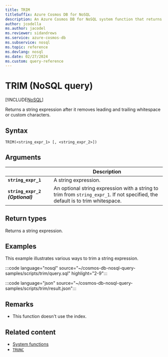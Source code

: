 ```yaml
---
title: TRIM
titleSuffix: Azure Cosmos DB for NoSQL
description: An Azure Cosmos DB for NoSQL system function that returns a string with leading or trailing whitespace trimmed.
author: jcodella
ms.author: jacodel
ms.reviewer: sidandrews
ms.service: azure-cosmos-db
ms.subservice: nosql
ms.topic: reference
ms.devlang: nosql
ms.date: 02/27/2024
ms.custom: query-reference
---
```


# TRIM (NoSQL query)

[!INCLUDE[NoSQL](../../includes/appliesto-nosql.md)]

Returns a string expression after it removes leading and trailing whitespace or custom characters.  

## Syntax

```nosql
TRIM(<string_expr_1> [, <string_expr_2>])
```

## Arguments

| | Description |
| --- | --- |
| **`string_expr_1`** | A string expression. |
| **`string_expr_2` *(Optional)*** | An optional string expression with a string to trim from `string_expr_1`. If not specified, the default is to trim whitespace. |

## Return types

Returns a string expression.

## Examples

This example illustrates various ways to trim a string expression.

:::code language="nosql" source="~/cosmos-db-nosql-query-samples/scripts/trim/query.sql" highlight="2-9":::

:::code language="json" source="~/cosmos-db-nosql-query-samples/scripts/trim/result.json":::

## Remarks

- This function doesn't use the index.

## Related content

- [System functions](system-functions.yml)
- [`TRUNC`](trunc.md)
